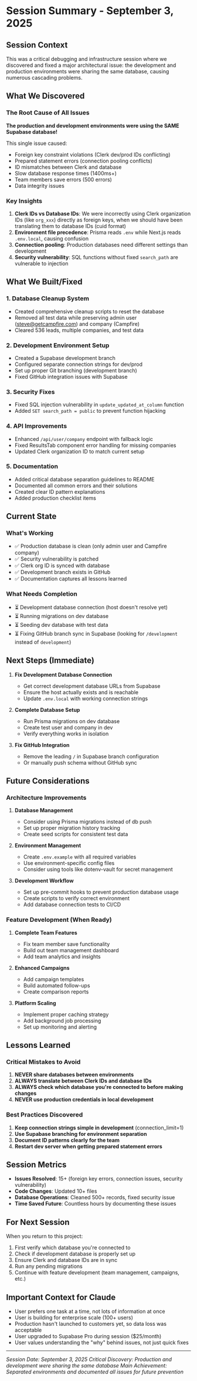 # Session Summary - September 3, 2025

## Session Context
This was a critical debugging and infrastructure session where we discovered and fixed a major architectural issue: the development and production environments were sharing the same database, causing numerous cascading problems.

## What We Discovered

### The Root Cause of All Issues
**The production and development environments were using the SAME Supabase database!**

This single issue caused:
- Foreign key constraint violations (Clerk dev/prod IDs conflicting)
- Prepared statement errors (connection pooling conflicts)
- ID mismatches between Clerk and database
- Slow database response times (1400ms+)
- Team members save errors (500 errors)
- Data integrity issues

### Key Insights
1. **Clerk IDs vs Database IDs**: We were incorrectly using Clerk organization IDs (like `org_xxx`) directly as foreign keys, when we should have been translating them to database IDs (cuid format)
2. **Environment file precedence**: Prisma reads `.env` while Next.js reads `.env.local`, causing confusion
3. **Connection pooling**: Production databases need different settings than development
4. **Security vulnerability**: SQL functions without fixed `search_path` are vulnerable to injection

## What We Built/Fixed

### 1. Database Cleanup System
- Created comprehensive cleanup scripts to reset the database
- Removed all test data while preserving admin user (steve@getcampfire.com) and company (Campfire)
- Cleared 536 leads, multiple companies, and test data

### 2. Development Environment Setup
- Created a Supabase development branch
- Configured separate connection strings for dev/prod
- Set up proper Git branching (development branch)
- Fixed GitHub integration issues with Supabase

### 3. Security Fixes
- Fixed SQL injection vulnerability in `update_updated_at_column` function
- Added `SET search_path = public` to prevent function hijacking

### 4. API Improvements
- Enhanced `/api/user/company` endpoint with fallback logic
- Fixed ResultsTab component error handling for missing companies
- Updated Clerk organization ID to match current setup

### 5. Documentation
- Added critical database separation guidelines to README
- Documented all common errors and their solutions
- Created clear ID pattern explanations
- Added production checklist items

## Current State

### What's Working
- ✅ Production database is clean (only admin user and Campfire company)
- ✅ Security vulnerability is patched
- ✅ Clerk org ID is synced with database
- ✅ Development branch exists in GitHub
- ✅ Documentation captures all lessons learned

### What Needs Completion
- ⏳ Development database connection (host doesn't resolve yet)
- ⏳ Running migrations on dev database
- ⏳ Seeding dev database with test data
- ⏳ Fixing GitHub branch sync in Supabase (looking for `/development` instead of `development`)

## Next Steps (Immediate)

1. **Fix Development Database Connection**
   - Get correct development database URLs from Supabase
   - Ensure the host actually exists and is reachable
   - Update `.env.local` with working connection strings

2. **Complete Database Setup**
   - Run Prisma migrations on dev database
   - Create test user and company in dev
   - Verify everything works in isolation

3. **Fix GitHub Integration**
   - Remove the leading `/` in Supabase branch configuration
   - Or manually push schema without GitHub sync

## Future Considerations

### Architecture Improvements
1. **Database Management**
   - Consider using Prisma migrations instead of db push
   - Set up proper migration history tracking
   - Create seed scripts for consistent test data

2. **Environment Management**
   - Create `.env.example` with all required variables
   - Use environment-specific config files
   - Consider using tools like dotenv-vault for secret management

3. **Development Workflow**
   - Set up pre-commit hooks to prevent production database usage
   - Create scripts to verify correct environment
   - Add database connection tests to CI/CD

### Feature Development (When Ready)
1. **Complete Team Features**
   - Fix team member save functionality
   - Build out team management dashboard
   - Add team analytics and insights

2. **Enhanced Campaigns**
   - Add campaign templates
   - Build automated follow-ups
   - Create comparison reports

3. **Platform Scaling**
   - Implement proper caching strategy
   - Add background job processing
   - Set up monitoring and alerting

## Lessons Learned

### Critical Mistakes to Avoid
1. **NEVER share databases between environments**
2. **ALWAYS translate between Clerk IDs and database IDs**
3. **ALWAYS check which database you're connected to before making changes**
4. **NEVER use production credentials in local development**

### Best Practices Discovered
1. **Keep connection strings simple in development** (connection_limit=1)
2. **Use Supabase branching for environment separation**
3. **Document ID patterns clearly for the team**
4. **Restart dev server when getting prepared statement errors**

## Session Metrics
- **Issues Resolved**: 15+ (foreign key errors, connection issues, security vulnerability)
- **Code Changes**: Updated 10+ files
- **Database Operations**: Cleaned 500+ records, fixed security issue
- **Time Saved Future**: Countless hours by documenting these issues

## For Next Session
When you return to this project:
1. First verify which database you're connected to
2. Check if development database is properly set up
3. Ensure Clerk and database IDs are in sync
4. Run any pending migrations
5. Continue with feature development (team management, campaigns, etc.)

## Important Context for Claude
- User prefers one task at a time, not lots of information at once
- User is building for enterprise scale (100+ users)
- Production hasn't launched to customers yet, so data loss was acceptable
- User upgraded to Supabase Pro during session ($25/month)
- User values understanding the "why" behind issues, not just quick fixes

---

*Session Date: September 3, 2025*
*Critical Discovery: Production and development were sharing the same database*
*Main Achievement: Separated environments and documented all issues for future prevention*